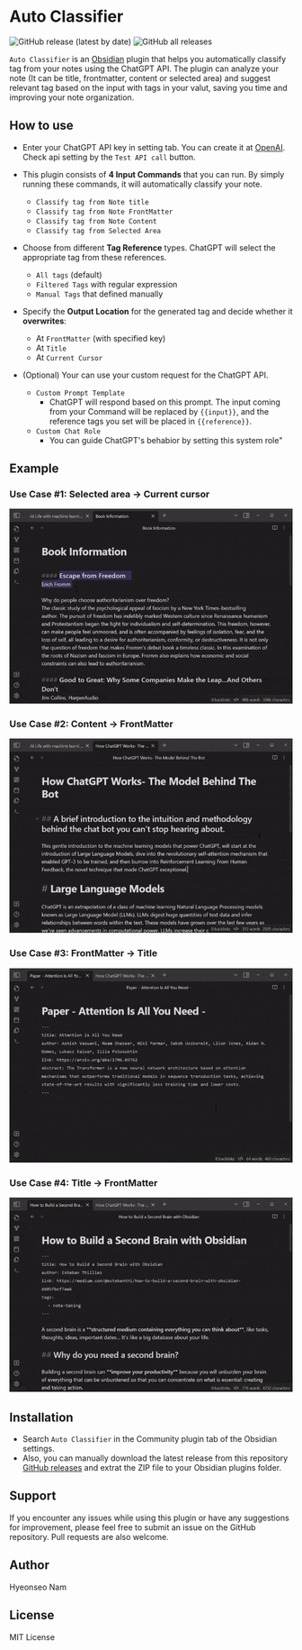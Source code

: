 # Auto Classifier
![GitHub release (latest by date)](https://img.shields.io/github/v/release/HyeonseoNam/auto-classifier?style=for-the-badge) ![GitHub all releases](https://img.shields.io/github/downloads/HyeonseoNam/auto-classifier/total?style=for-the-badge)

`Auto Classifier` is an [Obsidian](https://obsidian.md/) plugin that helps you automatically classify tag from your notes using the ChatGPT API. The plugin can analyze your note (It can be title, frontmatter, content or selected area) and suggest relevant tag based on the input with tags in your valut, saving you time and improving your note organization.


## How to use

- Enter your ChatGPT API key in setting tab. You can create it at [OpenAI](https://platform.openai.com/account/api-keys). Check api setting by the `Test API call` button.

- This plugin consists of **4 Input Commands** that you can run. By simply running these commands, it will automatically classify your note.
  - `Classify tag from Note title`
  - `Classify tag from Note FrontMatter`
  - `Classify tag from Note Content` 
  - `Classify tag from Selected Area`

- Choose from different **Tag Reference** types. ChatGPT will select the appropriate tag from these references.
  - `All tags` (default)
  - `Filtered Tags` with regular expression
  - `Manual Tags` that defined manually
  
- Specify the **Output Location** for the generated tag and decide whether it **overwrites**:
  - At `FrontMatter` (with specified key)
  - At `Title`
  - At `Current Cursor`

- (Optional) Your can use your custom request for the ChatGPT API.
  - `Custom Prompt Template`
    - ChatGPT will respond based on this prompt. The input coming from your Command will be replaced by `{{input}}`, and the reference tags you set will be placed in `{{reference}}`.
  - `Custom Chat Role`
    - You can guide ChatGPT's behabior by setting this system role"


## Example
### Use Case #1: **Selected area** &rightarrow; **Current cursor**
![](img/selected_to_cursor.gif)

### Use Case #2: **Content** &rightarrow; **FrontMatter**
![](img/content_to_frontmatter.gif)

### Use Case #3: **FrontMatter** &rightarrow; **Title**
![](img/frontmatter_to_totle.gif)

### Use Case #4: **Title** &rightarrow; **FrontMatter**
![](img/title_to_frontmatter.gif)


## Installation

- Search `Auto Classifier` in the Community plugin tab of the Obsidian settings.
- Also, you can manually download the latest release from this repository [GitHub releases](https://github.com/hyeonseonam/auto-tagger/releases) and extrat the ZIP file to your Obsidian plugins folder.


## Support

If you encounter any issues while using this plugin or have any suggestions for improvement, please feel free to submit an issue on the GitHub repository. Pull requests are also welcome.

## Author

Hyeonseo Nam
## License

MIT License